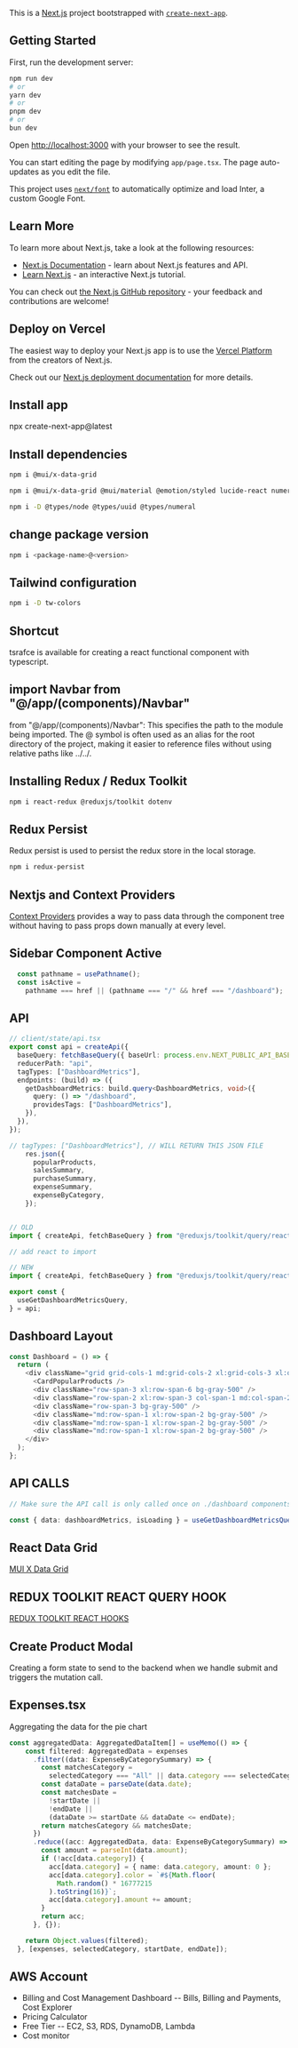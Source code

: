 This is a [Next.js](https://nextjs.org/) project bootstrapped with [`create-next-app`](https://github.com/vercel/next.js/tree/canary/packages/create-next-app).

## Getting Started

First, run the development server:

```bash
npm run dev
# or
yarn dev
# or
pnpm dev
# or
bun dev
```

Open [http://localhost:3000](http://localhost:3000) with your browser to see the result.

You can start editing the page by modifying `app/page.tsx`. The page auto-updates as you edit the file.

This project uses [`next/font`](https://nextjs.org/docs/basic-features/font-optimization) to automatically optimize and load Inter, a custom Google Font.

## Learn More

To learn more about Next.js, take a look at the following resources:

- [Next.js Documentation](https://nextjs.org/docs) - learn about Next.js features and API.
- [Learn Next.js](https://nextjs.org/learn) - an interactive Next.js tutorial.

You can check out [the Next.js GitHub repository](https://github.com/vercel/next.js/) - your feedback and contributions are welcome!

## Deploy on Vercel

The easiest way to deploy your Next.js app is to use the [Vercel Platform](https://vercel.com/new?utm_medium=default-template&filter=next.js&utm_source=create-next-app&utm_campaign=create-next-app-readme) from the creators of Next.js.

Check out our [Next.js deployment documentation](https://nextjs.org/docs/deployment) for more details.

## Install app

npx create-next-app@latest

## Install dependencies

```bash
npm i @mui/x-data-grid

npm i @mui/x-data-grid @mui/material @emotion/styled lucide-react numeral recharts uuid axios

npm i -D @types/node @types/uuid @types/numeral
```

## change package version

```bash
npm i <package-name>@<version>
```

## Tailwind configuration

```bash
npm i -D tw-colors
```

## Shortcut

tsrafce is available for creating a react functional component with typescript.

## import Navbar from "@/app/(components)/Navbar"

from "@/app/(components)/Navbar": This specifies the path to the module being imported. The @ symbol is often used as an alias for the root directory of the project, making it easier to reference files without using relative paths like ../../.

## Installing Redux / Redux Toolkit

```bash
npm i react-redux @reduxjs/toolkit dotenv
```

## Redux Persist

Redux persist is used to persist the redux store in the local storage.

```bash
npm i redux-persist
```

## Nextjs and Context Providers

[Context Providers](https://nextjs.org/docs/app/building-your-application/rendering/composition-patterns#using-context-providers) provides a way to pass data through the component tree without having to pass props down manually at every level.

## Sidebar Component Active

```js
  const pathname = usePathname();
  const isActive =
    pathname === href || (pathname === "/" && href === "/dashboard");
```

## API

```typescript
// client/state/api.tsx
export const api = createApi({
  baseQuery: fetchBaseQuery({ baseUrl: process.env.NEXT_PUBLIC_API_BASE_URL }),
  reducerPath: "api",
  tagTypes: ["DashboardMetrics"],
  endpoints: (build) => ({
    getDashboardMetrics: build.query<DashboardMetrics, void>({
      query: () => "/dashboard",
      providesTags: ["DashboardMetrics"],
    }),
  }),
});

// tagTypes: ["DashboardMetrics"], // WILL RETURN THIS JSON FILE
    res.json({
      popularProducts,
      salesSummary,
      purchaseSummary,
      expenseSummary,
      expenseByCategory,
    });
```

```typescript

// OLD
import { createApi, fetchBaseQuery } from "@reduxjs/toolkit/query/react";

// add react to import

// NEW
import { createApi, fetchBaseQuery } from "@reduxjs/toolkit/query/react";

export const {
  useGetDashboardMetricsQuery,
} = api;
```

## Dashboard Layout

```typescript
const Dashboard = () => {
  return (
    <div className="grid grid-cols-1 md:grid-cols-2 xl:grid-cols-3 xl:overflow-auto gap-10 pb-4 custom-grid-rows">
      <CardPopularProducts />
      <div className="row-span-3 xl:row-span-6 bg-gray-500" />
      <div className="row-span-2 xl:row-span-3 col-span-1 md:col-span-2 xl:col-span-1 bg-gray-500" />
      <div className="row-span-3 bg-gray-500" />
      <div className="md:row-span-1 xl:row-span-2 bg-gray-500" />
      <div className="md:row-span-1 xl:row-span-2 bg-gray-500" />
      <div className="md:row-span-1 xl:row-span-2 bg-gray-500" />
    </div>
  );
};
```

## API CALLS

```typescript
// Make sure the API call is only called once on ./dashboard components without having to use Props

const { data: dashboardMetrics, isLoading } = useGetDashboardMetricsQuery();
```

## React Data Grid

[MUI X Data Grid](https://mui.com/x/react-data-grid/)

## REDUX TOOLKIT REACT QUERY HOOK

[REDUX TOOLKIT REACT HOOKS](https://redux-toolkit.js.org/rtk-query/api/created-api/hooks)

## Create Product Modal

Creating a form state to send to the backend when we handle submit and triggers the mutation call.


## Expenses.tsx

Aggregating the data for the pie chart

```typescript
const aggregatedData: AggregatedDataItem[] = useMemo(() => {
    const filtered: AggregatedData = expenses
      .filter((data: ExpenseByCategorySummary) => {
        const matchesCategory =
          selectedCategory === "All" || data.category === selectedCategory;
        const dataDate = parseDate(data.date);
        const matchesDate =
          !startDate ||
          !endDate ||
          (dataDate >= startDate && dataDate <= endDate);
        return matchesCategory && matchesDate;
      })
      .reduce((acc: AggregatedData, data: ExpenseByCategorySummary) => {
        const amount = parseInt(data.amount);
        if (!acc[data.category]) {
          acc[data.category] = { name: data.category, amount: 0 };
          acc[data.category].color = `#${Math.floor(
            Math.random() * 16777215
          ).toString(16)}`;
          acc[data.category].amount += amount;
        }
        return acc;
      }, {});

    return Object.values(filtered);
  }, [expenses, selectedCategory, startDate, endDate]);
  ```

## AWS Account

- Billing and Cost Management Dashboard
-- Bills, Billing and Payments, Cost Explorer
- Pricing Calculator
- Free Tier
-- EC2, S3, RDS, DynamoDB, Lambda
- Cost monitor
